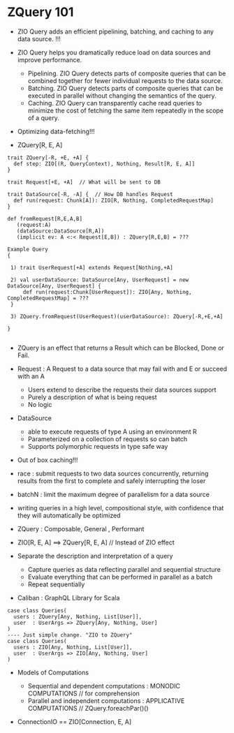 # ZQuery 101

- ZIO Query adds an efficient pipelining, batching, and caching to any data source. !!!
  
- ZIO Query helps you dramatically reduce load on data sources and improve performance.
  - Pipelining. ZIO Query detects parts of composite queries that can be combined together for fewer individual requests to the data source.
  - Batching. ZIO Query detects parts of composite queries that can be executed in parallel without changing the semantics of the query.
  - Caching. ZIO Query can transparently cache read queries to minimize the cost of fetching the same item repeatedly in the scope of a query.
  
- Optimizing data-fetching!!!

- ZQuery[R, E, A]

```
trait ZQuery[-R, +E, +A] {
  def step: ZIO[(R, QueryContext), Nothing, Result[R, E, A]]
}

trait Request[+E, +A]  // What will be sent to DB 

trait DataSource[-R, -A] {  // How DB handles Request
  def run(request: Chunk[A]): ZIO[R, Nothing, CompletedRequestMap]
}

def fromRequest[R,E,A,B]
   (request:A)
   (dataSource:DataSource[R,A])
   (implicit ev: A <:< Request[E,B]) : ZQuery[R,E,B] = ???
   
Example Query
{

 1) trait UserRequest[+A] extends Request[Nothing,+A]
 
 2) val userDataSource: DataSource[Any, UserRequest] = new DataSource[Any, UserRequest] {
     def run(request:Chunk[UserRequest]): ZIO[Any, Nothing, CompletedRequestMap] = ??? 
 }
 
 3) ZQuery.fromRequest(UserRequest)(userDataSource): ZQuery[-R,+E,+A]
 
}


```

- ZQuery is an effect that returns a Result which can be Blocked, Done or Fail.

- Request : A Request to a data source that may fail with and E or succeed with an A
  - Users extend to describe the requests their data sources support
  - Purely a description of what is being request
  - No logic 
    
- DataSource 
  - able to execute requests of type A using an environment R
  - Parameterized on a collection of requests so can batch
  - Supports polymorphic requests in type safe way
    
- Out of box caching!!!

- race : submit requests to two data sources concurrently, returning results from the first to complete and safely interrupting the loser

- batchN : limit the maximum degree of parallelism for a data source  
  
- writing queries in a high level, compositional style, with confidence that they will automatically be optimized

- ZQuery : Composable, General , Performant

- ZIO[R, E, A] ==> ZQuery[R, E, A] // Instead of ZIO effect

- Separate the description and interpretation of a query 
  - Capture queries as data reflecting parallel and sequential structure
  - Evaluate everything that can be performed in parallel as a batch
  - Repeat sequentially 
 
- Caliban : GraphQL Library for Scala
```
case class Queries(
  users : ZQuery[Any, Nothing, List[User]],
  user  : UserArgs => ZQuery[Any, Nothing, User]
)
---- Just simple change. "ZIO to ZQuery"
case class Queries(
  users : ZIO[Any, Nothing, List[User]],
  user  : UserArgs => ZIO[Any, Nothing, User]
)
```
- Models of Computations
  - Sequential and dependent computations : MONODIC COMPUTATIONS     // for comprehension
  - Parallel and independent computations : APPLICATIVE COMPUTATIONS  // ZQuery.foreachPar()()
    
- ConnectionIO == ZIO[Connection, E, A]